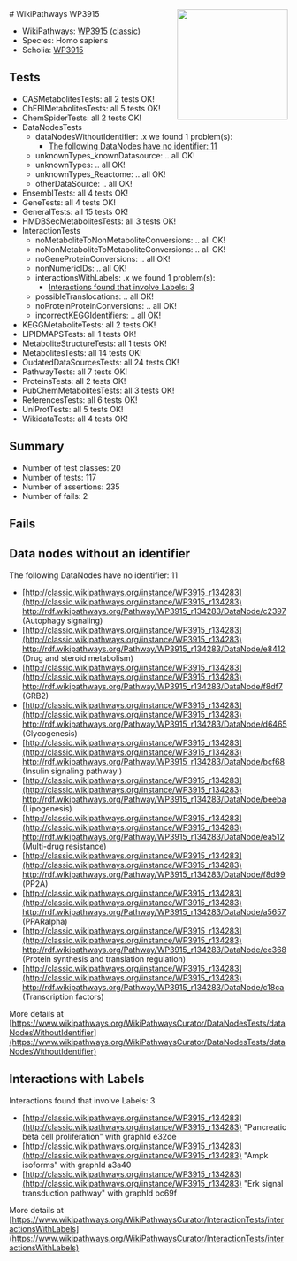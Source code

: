 <img style="float: right; width: 200px" src="https://upload.wikimedia.org/wikipedia/commons/thumb/8/83/Wplogo_with_text_500.png/640px-Wplogo_with_text_500.png" />
# WikiPathways WP3915

* WikiPathways: [WP3915](https://wikipathways.org/pathways/WP3915) ([classic](https://classic.wikipathways.org/instance/WP3915))
* Species: Homo sapiens
* Scholia: [WP3915](https://scholia.toolforge.org/wikipathways/WP3915)
## Tests
* CASMetabolitesTests: all 2 tests OK!
* ChEBIMetabolitesTests: all 5 tests OK!
* ChemSpiderTests: all 2 tests OK!
* DataNodesTests
    * dataNodesWithoutIdentifier: .x we found 1 problem(s):
        * [The following DataNodes have no identifier: 11](#8792c491)
    * unknownTypes_knownDatasource: .. all OK!
    * unknownTypes: .. all OK!
    * unknownTypes_Reactome: .. all OK!
    * otherDataSource: .. all OK!
* EnsemblTests: all 4 tests OK!
* GeneTests: all 4 tests OK!
* GeneralTests: all 15 tests OK!
* HMDBSecMetabolitesTests: all 3 tests OK!
* InteractionTests
    * noMetaboliteToNonMetaboliteConversions: .. all OK!
    * noNonMetaboliteToMetaboliteConversions: .. all OK!
    * noGeneProteinConversions: .. all OK!
    * nonNumericIDs: .. all OK!
    * interactionsWithLabels: .x we found 1 problem(s):
        * [Interactions found that involve Labels: 3](#630d267a)
    * possibleTranslocations: .. all OK!
    * noProteinProteinConversions: .. all OK!
    * incorrectKEGGIdentifiers: .. all OK!
* KEGGMetaboliteTests: all 2 tests OK!
* LIPIDMAPSTests: all 1 tests OK!
* MetaboliteStructureTests: all 1 tests OK!
* MetabolitesTests: all 14 tests OK!
* OudatedDataSourcesTests: all 24 tests OK!
* PathwayTests: all 7 tests OK!
* ProteinsTests: all 2 tests OK!
* PubChemMetabolitesTests: all 3 tests OK!
* ReferencesTests: all 6 tests OK!
* UniProtTests: all 5 tests OK!
* WikidataTests: all 4 tests OK!


## Summary

* Number of test classes: 20
* Number of tests: 117
* Number of assertions: 235
* Number of fails: 2

## Fails

<a name="8792c491" />

## Data nodes without an identifier

The following DataNodes have no identifier: 11

* [http://classic.wikipathways.org/instance/WP3915_r134283](http://classic.wikipathways.org/instance/WP3915_r134283) http://rdf.wikipathways.org/Pathway/WP3915_r134283/DataNode/c2397 (Autophagy 
signaling)
* [http://classic.wikipathways.org/instance/WP3915_r134283](http://classic.wikipathways.org/instance/WP3915_r134283) http://rdf.wikipathways.org/Pathway/WP3915_r134283/DataNode/e8412 (Drug and steroid
metabolism)
* [http://classic.wikipathways.org/instance/WP3915_r134283](http://classic.wikipathways.org/instance/WP3915_r134283) http://rdf.wikipathways.org/Pathway/WP3915_r134283/DataNode/f8df7 (GRB2)
* [http://classic.wikipathways.org/instance/WP3915_r134283](http://classic.wikipathways.org/instance/WP3915_r134283) http://rdf.wikipathways.org/Pathway/WP3915_r134283/DataNode/d6465 (Glycogenesis)
* [http://classic.wikipathways.org/instance/WP3915_r134283](http://classic.wikipathways.org/instance/WP3915_r134283) http://rdf.wikipathways.org/Pathway/WP3915_r134283/DataNode/bcf68 (Insulin 
signaling pathway )
* [http://classic.wikipathways.org/instance/WP3915_r134283](http://classic.wikipathways.org/instance/WP3915_r134283) http://rdf.wikipathways.org/Pathway/WP3915_r134283/DataNode/beeba (Lipogenesis)
* [http://classic.wikipathways.org/instance/WP3915_r134283](http://classic.wikipathways.org/instance/WP3915_r134283) http://rdf.wikipathways.org/Pathway/WP3915_r134283/DataNode/ea512 (Multi-drug
resistance)
* [http://classic.wikipathways.org/instance/WP3915_r134283](http://classic.wikipathways.org/instance/WP3915_r134283) http://rdf.wikipathways.org/Pathway/WP3915_r134283/DataNode/f8d99 (PP2A)
* [http://classic.wikipathways.org/instance/WP3915_r134283](http://classic.wikipathways.org/instance/WP3915_r134283) http://rdf.wikipathways.org/Pathway/WP3915_r134283/DataNode/a5657 (PPARalpha)
* [http://classic.wikipathways.org/instance/WP3915_r134283](http://classic.wikipathways.org/instance/WP3915_r134283) http://rdf.wikipathways.org/Pathway/WP3915_r134283/DataNode/ec368 (Protein synthesis and 
translation regulation)
* [http://classic.wikipathways.org/instance/WP3915_r134283](http://classic.wikipathways.org/instance/WP3915_r134283) http://rdf.wikipathways.org/Pathway/WP3915_r134283/DataNode/c18ca (Transcription
factors)


More details at [https://www.wikipathways.org/WikiPathwaysCurator/DataNodesTests/dataNodesWithoutIdentifier](https://www.wikipathways.org/WikiPathwaysCurator/DataNodesTests/dataNodesWithoutIdentifier)

<a name="630d267a" />

## Interactions with Labels

Interactions found that involve Labels: 3

* [http://classic.wikipathways.org/instance/WP3915_r134283](http://classic.wikipathways.org/instance/WP3915_r134283) "Pancreatic
beta cell
proliferation" with graphId e32de
* [http://classic.wikipathways.org/instance/WP3915_r134283](http://classic.wikipathways.org/instance/WP3915_r134283) "Ampk isoforms" with graphId a3a40
* [http://classic.wikipathways.org/instance/WP3915_r134283](http://classic.wikipathways.org/instance/WP3915_r134283) "Erk signal
transduction
pathway" with graphId bc69f


More details at [https://www.wikipathways.org/WikiPathwaysCurator/InteractionTests/interactionsWithLabels](https://www.wikipathways.org/WikiPathwaysCurator/InteractionTests/interactionsWithLabels)

